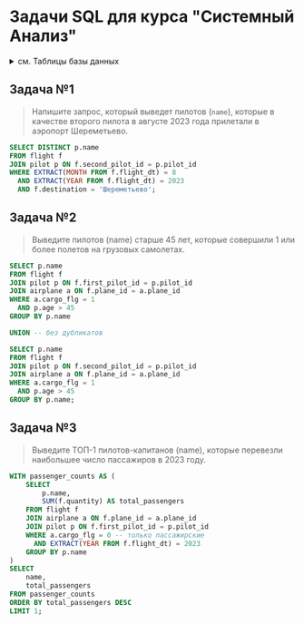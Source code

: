 # Задачи SQL для курса "Системный Анализ" 

<details><summary> </b>см. Таблицы базы данных</b> </summary>

### Таблица 1: Пилоты (`pilot`)

| Ключ        | Наименование поля | Комментарий |
|-------------|-------------------|-------------|
| PK          | pilot_id          |             |
|             | name              |             |
|             | age               |             |
|             | rank              |             |
|             | education_level   |             |

#### Пример заполнения:
```sql
drop table if exists pilot; 
create table pilot as 
(
select 
    '123' as pilot_id
   ,'IVANOV' as name
   ,33 as age
   ,1 as rank
   ,'higher' as education_level
UNION ALL
select 
    '234' as pilot_id
   ,'PETROV' as name
   ,21 as age
   ,2 as rank
   ,'secondary' as education_level   
UNION ALL
select 
    '345' as pilot_id
   ,'SIDOROV' as name
   ,47 as age
   ,3 as rank
   ,'higher' as education_level      
);
```


### Таблица 2: Самолеты (`airplane`)

| Ключ        | Наименование поля | Комментарий                                                                                         |
|-------------|-------------------|-----------------------------------------------------------------------------------------------------|
| PK          | plane_id          |                                                                                                     |
|             | capacity          | Если `cargo_flg = 1`, то `capacity` – грузоподъемность (в тоннах), иначе количество пассажиров (в шт) |
|             | cargo_flg         | `cargo_flg = 1` – грузовой самолет<br>`cargo_flg = 0` – пассажирский                                 |

#### Пример заполнения:
```sql
drop table if exists airplane; 
create table airplane as 
(
select 
    '0-123' as plane_id
    ,300 as capacity
    ,0 as cargo_flg
UNION ALL
select 
    '0-234' as plane_id
    ,25 as capacity
    ,1 as cargo_flg 
);
```

### Таблица 3: Рейсы (`flight`)

| Ключ        | Наименование поля | Комментарий                                             |
|-------------|-------------------|---------------------------------------------------------|
| PK          | flight_id         |                                                         |
| PK          | flight_dt         | Дата вылета                                            |
| FK          | plane_id          |                                                         |
| FK          | first_pilot_id    |                                                         |
| FK          | second_pilot_id   |                                                         |
|             | destination       | Аэропорт прилета (напр. ‘Домодедово’)                   |
|             | quantity          | Кол-во перевезенного груза или пассажиров (размерность совпадает с `capacity`) |

#### Пример заполнения:
```sql
drop table if exists flight; 
create table flight as 
(
select 
    'S-123' as flight_id
   ,'2023-08-01'::date as flight_dt
   ,'0-123' as plane_id
   ,'123' as first_pilot_id
   ,'234' as second_pilot_id
   ,'Шереметьево' as destination
   ,200 as quantity
UNION ALL
select 
    'S-787' as flight_id
   ,'2022-06-01'::date as flight_dt
   ,'0-123' as plane_id
   ,'234' as first_pilot_id
   ,'345' as second_pilot_id
   ,'Кольцово' as destination
   ,300 as quantity
UNION ALL   
select 
    'A-786' as flight_id
   ,'2023-06-01'::date as flight_dt
   ,'0-234' as plane_id
   ,'345' as first_pilot_id
   ,'234' as second_pilot_id
   ,'Шереметьево' as destination
   ,20 as quantity
);

```
</details>


## Задача №1
> Напишите запрос, который выведет пилотов (`name`), которые в качестве второго пилота в августе 2023 года прилетали в аэропорт Шереметьево.

```sql
SELECT DISTINCT p.name
FROM flight f
JOIN pilot p ON f.second_pilot_id = p.pilot_id
WHERE EXTRACT(MONTH FROM f.flight_dt) = 8
  AND EXTRACT(YEAR FROM f.flight_dt) = 2023
  AND f.destination = 'Шереметьево';
```
## Задача №2
> Выведите пилотов (name) старше 45 лет, которые совершили 1 или более полетов на грузовых самолетах.

```sql
SELECT p.name
FROM flight f
JOIN pilot p ON f.first_pilot_id = p.pilot_id
JOIN airplane a ON f.plane_id = a.plane_id
WHERE a.cargo_flg = 1
  AND p.age > 45
GROUP BY p.name

UNION -- без дубликатов

SELECT p.name
FROM flight f
JOIN pilot p ON f.second_pilot_id = p.pilot_id
JOIN airplane a ON f.plane_id = a.plane_id
WHERE a.cargo_flg = 1
  AND p.age > 45
GROUP BY p.name;

```
## Задача №3
> Выведите ТОП-1 пилотов-капитанов (name), которые перевезли наибольшее число пассажиров в 2023 году. 

```sql
WITH passenger_counts AS (
    SELECT
        p.name,
        SUM(f.quantity) AS total_passengers
    FROM flight f
    JOIN airplane a ON f.plane_id = a.plane_id
    JOIN pilot p ON f.first_pilot_id = p.pilot_id
    WHERE a.cargo_flg = 0 -- только пассажирские
      AND EXTRACT(YEAR FROM f.flight_dt) = 2023
    GROUP BY p.name
)
SELECT
    name,
    total_passengers
FROM passenger_counts
ORDER BY total_passengers DESC
LIMIT 1;
```
